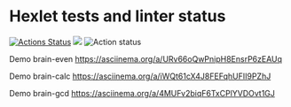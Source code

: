 # Hexlet tests and linter status

[![Actions Status](https://github.com/AlinaShatalova/frontend-project-lvl1/workflows/hexlet-check/badge.svg)](https://github.com/AlinaShatalova/frontend-project-lvl1/actions)
<a href="https://codeclimate.com/github/AlinaShatalova/frontend-project-lvl1/maintainability"><img src="https://api.codeclimate.com/v1/badges/973e6f05bc1de6a9dc25/maintainability" /></a>
![Action status](https://github.com/AlinaShatalova/frontend-project-lvl1/actions/workflows/superlinter.yml/badge.svg)

Demo brain-even https://asciinema.org/a/URv66oQwPnipH8EnsrP6zEAUq

Demo brain-calc https://asciinema.org/a/iWQt61cX4J8FEFqhUFII9PZhJ

Demo brain-gcd https://asciinema.org/a/4MUFv2biqF6TxCPlYVDOvt1GJ